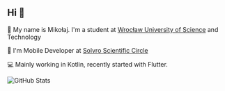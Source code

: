 ## Hi 👋

🙋 My name is Mikołaj. I'm a student at [Wrocław University of Science](https://pwr.edu.pl/) and Technology 

📱 I'm Mobile Developer at [Solvro Scientific Circle](https://solvro.pwr.edu.pl/)

💻 Mainly working in Kotlin, recently started with Flutter.

![GitHub Stats](https://github-readme-stats.vercel.app/api?username=mikolaj-jalocha&theme=tokyonight&show_icons=true&hide_border=true&count_private=true)
